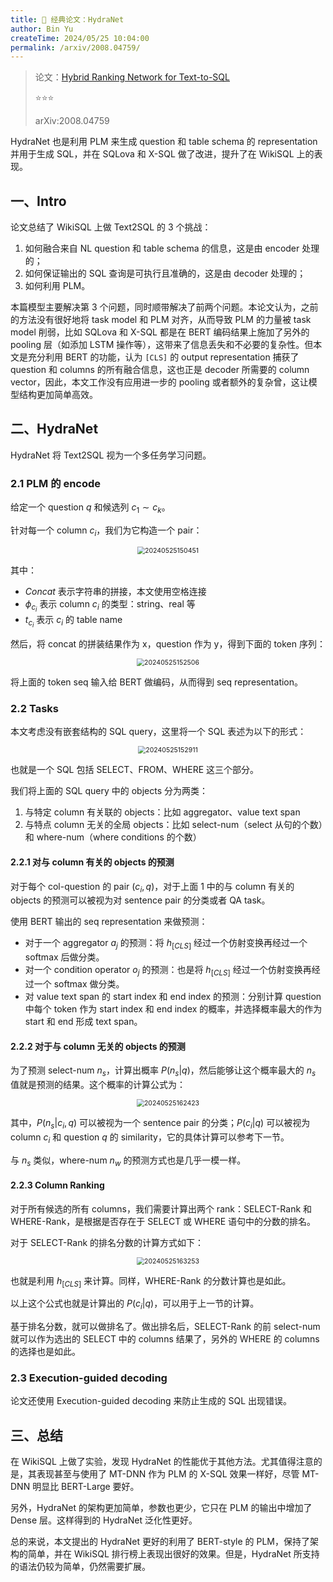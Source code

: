 ```yaml
---
title: 🐋 经典论文：HydraNet
author: Bin Yu
createTime: 2024/05/25 10:04:00
permalink: /arxiv/2008.04759/
---
```


> 论文：[Hybrid Ranking Network for Text-to-SQL](http://arxiv.org/abs/2008.04759)
>
> ⭐⭐⭐
>
> arXiv:2008.04759

HydraNet 也是利用 PLM 来生成 question 和 table schema 的 representation 并用于生成 SQL，并在 SQLova 和 X-SQL 做了改进，提升了在 WikiSQL 上的表现。

## 一、Intro

论文总结了 WikiSQL 上做 Text2SQL 的 3 个挑战：

1. 如何融合来自 NL question 和 table schema 的信息，这是由 encoder 处理的；
2. 如何保证输出的 SQL 查询是可执行且准确的，这是由 decoder 处理的；
3. 如何利用 PLM。

本篇模型主要解决第 3 个问题，同时顺带解决了前两个问题。本论文认为，之前的方法没有很好地将 task model 和 PLM 对齐，从而导致 PLM 的力量被 task model 削弱，比如 SQLova 和 X-SQL 都是在 BERT 编码结果上施加了另外的 pooling 层（如添加 LSTM 操作等），这带来了信息丢失和不必要的复杂性。但本文是充分利用 BERT 的功能，认为 `[CLS]` 的 output representation 捕获了 question 和 columns 的所有融合信息，这也正是 decoder 所需要的 column vector，因此，本文工作没有应用进一步的 pooling 或者额外的复杂曾，这让模型结构更加简单高效。

## 二、HydraNet

HydraNet 将 Text2SQL 视为一个多任务学习问题。

### 2.1 PLM 的 encode

给定一个 question $q$ 和候选列 $c_1 \sim c_k$。

针对每一个 column $c_i$，我们为它构造一个 pair：

<center><img src="https://notebook-img-1304596351.cos.ap-beijing.myqcloud.com/img/20240525150451.png" alt="20240525150451" style="zoom:75%;"></center>

其中：

- *Concat* 表示字符串的拼接，本文使用空格连接
- $\phi_{c_i}$ 表示 column $c_i$ 的类型：string、real 等
- $t_{c_i}$ 表示 $c_i$ 的 table name

然后，将 concat 的拼装结果作为 x，question 作为 y，得到下面的 token 序列：

<center><img src="https://notebook-img-1304596351.cos.ap-beijing.myqcloud.com/img/20240525152506.png" alt="20240525152506" style="zoom:75%;"></center>

将上面的 token seq 输入给 BERT 做编码，从而得到 seq representation。

### 2.2 Tasks

本文考虑没有嵌套结构的 SQL query，这里将一个 SQL 表述为以下的形式：

<center><img src="https://notebook-img-1304596351.cos.ap-beijing.myqcloud.com/img/20240525152911.png" alt="20240525152911" style="zoom:75%;"></center>

也就是一个 SQL 包括 SELECT、FROM、WHERE 这三个部分。

我们将上面的 SQL query 中的 objects 分为两类：

1. 与特定 column 有关联的 objects：比如 aggregator、value text span
2. 与特点 column 无关的全局 objects：比如 select-num（select 从句的个数）和 where-num（where conditions 的个数）

#### 2.2.1 对与 column 有关的 objects 的预测

对于每个 col-question 的 pair $(c_i, q)$，对于上面 1 中的与 column 有关的 objects 的预测可以被视为对 sentence pair 的分类或者 QA task。

使用 BERT 输出的 seq representation 来做预测：

- 对于一个 aggregator $a_j$ 的预测：将 $h_{[CLS]}$ 经过一个仿射变换再经过一个 softmax 后做分类。
- 对一个 condition operator $o_j$ 的预测：也是将 $h_{[CLS]}$ 经过一个仿射变换再经过一个 softmax 做分类。
- 对 value text span 的 start index 和 end index 的预测：分别计算 question 中每个 token 作为 start index 和 end index 的概率，并选择概率最大的作为 start 和 end 形成 text span。

#### 2.2.2 对于与 column 无关的 objects 的预测

为了预测 select-num $n_s$，计算出概率 $P(n_s | q)$，然后能够让这个概率最大的 $n_s$ 值就是预测的结果。这个概率的计算公式为：

<center><img src="https://notebook-img-1304596351.cos.ap-beijing.myqcloud.com/img/20240525162423.png" alt="20240525162423" style="zoom:75%;"></center>

其中，$P(n_s | c_i, q)$ 可以被视为一个 sentence pair 的分类；$P(c_i | q)$ 可以被视为 column $c_i$ 和 question $q$ 的 similarity，它的具体计算可以参考下一节。

与 $n_s$ 类似，where-num $n_w$ 的预测方式也是几乎一模一样。

#### 2.2.3 Column Ranking

对于所有候选的所有 columns，我们需要计算出两个 rank：SELECT-Rank 和 WHERE-Rank，是根据是否存在于 SELECT 或 WHERE 语句中的分数的排名。

对于 SELECT-Rank 的排名分数的计算方式如下：

<center><img src="https://notebook-img-1304596351.cos.ap-beijing.myqcloud.com/img/20240525163253.png" alt="20240525163253" style="zoom:75%;"></center>

也就是利用 $h_{[CLS]}$ 来计算。同样，WHERE-Rank 的分数计算也是如此。

以上这个公式也就是计算出的 $P(c_i | q)$，可以用于上一节的计算。

基于排名分数，就可以做排名了。做出排名后，SELECT-Rank 的前 select-num 就可以作为选出的 SELECT 中的 columns 结果了，另外的 WHERE 的 columns 的选择也是如此。

### 2.3 Execution-guided decoding

论文还使用 Execution-guided decoding 来防止生成的 SQL 出现错误。

## 三、总结

在 WikiSQL 上做了实验，发现 HydraNet 的性能优于其他方法。尤其值得注意的是，其表现甚至与使用了 MT-DNN 作为 PLM 的 X-SQL 效果一样好，尽管 MT-DNN 明显比 BERT-Large 要好。

另外，HydraNet 的架构更加简单，参数也更少，它只在 PLM 的输出中增加了 Dense 层。这样得到的 HydraNet 泛化性更好。

总的来说，本文提出的 HydraNet 更好的利用了 BERT-style 的 PLM，保持了架构的简单，并在 WikiSQL 排行榜上表现出很好的效果。但是，HydraNet 所支持的语法仍较为简单，仍然需要扩展。
